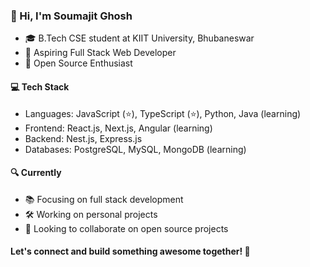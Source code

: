 ### 👋 Hi, I'm Soumajit Ghosh

* 🎓 B.Tech CSE student at KIIT University, Bhubaneswar
* 🚀 Aspiring Full Stack Web Developer
* 🌱 Open Source Enthusiast

#### 💻 Tech Stack

* Languages: JavaScript (⭐️), TypeScript (⭐️), Python, Java (learning)
* Frontend: React.js, Next.js, Angular (learning)
* Backend: Nest.js, Express.js
* Databases: PostgreSQL, MySQL, MongoDB (learning)

#### 🔍 Currently

* 📚 Focusing on full stack development
* 🛠️ Working on personal projects
* 👥 Looking to collaborate on open source projects

#### Let's connect and build something awesome together! 🤝
